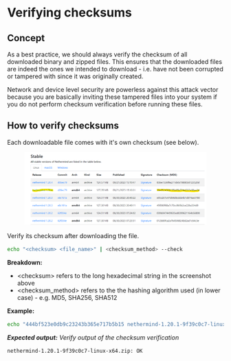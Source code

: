 # Verifying checksums

## Concept

As a best practice, we should always verify the checksum of all downloaded binary and zipped files. This ensures that the downloaded files are indeed the ones we intended to download - i.e. have not been corrupted or tampered with since it was originally created.

Network and device level security are powerless against this attack vector because you are basically inviting these tampered files into your system if you do not perform checksum verification before running these files.

## How to verify checksums

Each downloadable file comes with it's own checksum (see below).

<figure><img src="../.gitbook/assets/image (107).png" alt=""><figcaption></figcaption></figure>

Verify its checksum after downloading the file.

```sh
echo "<checksum> <file_name>" | <checksum_method> --check
```

**Breakdown:**

* \<checksum> refers to the long hexadecimal string in the screenshot above
* \<checksum\_method> refers to the the hashing algorithm used (in lower case) - e.g. MD5, SHA256, SHA512&#x20;

**Example:**

```sh
echo "444bf523e0db9c23243b365e717b5b15 nethermind-1.20.1-9f39c0c7-linux-x64.zip" | md5sum --check
```

_**Expected output:** Verify output of the checksum verification_

```
nethermind-1.20.1-9f39c0c7-linux-x64.zip: OK
```
